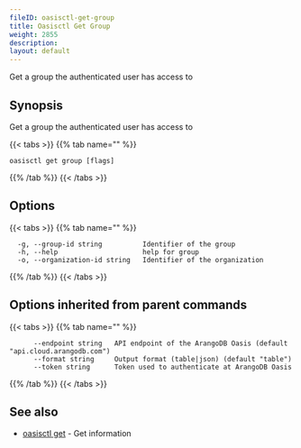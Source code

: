 ```yaml
---
fileID: oasisctl-get-group
title: Oasisctl Get Group
weight: 2855
description: 
layout: default
---
```

Get a group the authenticated user has access to

## Synopsis

Get a group the authenticated user has access to

{{< tabs >}}
{{% tab name="" %}}
```
oasisctl get group [flags]
```
{{% /tab %}}
{{< /tabs >}}

## Options

{{< tabs >}}
{{% tab name="" %}}
```
  -g, --group-id string          Identifier of the group
  -h, --help                     help for group
  -o, --organization-id string   Identifier of the organization
```
{{% /tab %}}
{{< /tabs >}}

## Options inherited from parent commands

{{< tabs >}}
{{% tab name="" %}}
```
      --endpoint string   API endpoint of the ArangoDB Oasis (default "api.cloud.arangodb.com")
      --format string     Output format (table|json) (default "table")
      --token string      Token used to authenticate at ArangoDB Oasis
```
{{% /tab %}}
{{< /tabs >}}

## See also

* [oasisctl get]()	 - Get information

